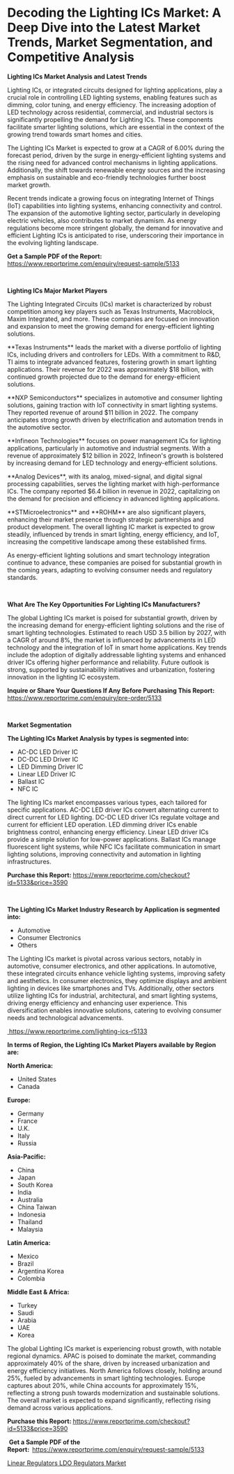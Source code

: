 <p><h1>Decoding the Lighting ICs Market: A Deep Dive into the Latest Market Trends, Market Segmentation, and Competitive Analysis</h1></p><p><strong>Lighting ICs Market Analysis and Latest Trends</strong></p>
<p><p>Lighting ICs, or integrated circuits designed for lighting applications, play a crucial role in controlling LED lighting systems, enabling features such as dimming, color tuning, and energy efficiency. The increasing adoption of LED technology across residential, commercial, and industrial sectors is significantly propelling the demand for Lighting ICs. These components facilitate smarter lighting solutions, which are essential in the context of the growing trend towards smart homes and cities.</p><p>The Lighting ICs Market is expected to grow at a CAGR of 6.00% during the forecast period, driven by the surge in energy-efficient lighting systems and the rising need for advanced control mechanisms in lighting applications. Additionally, the shift towards renewable energy sources and the increasing emphasis on sustainable and eco-friendly technologies further boost market growth. </p><p>Recent trends indicate a growing focus on integrating Internet of Things (IoT) capabilities into lighting systems, enhancing connectivity and control. The expansion of the automotive lighting sector, particularly in developing electric vehicles, also contributes to market dynamism. As energy regulations become more stringent globally, the demand for innovative and efficient Lighting ICs is anticipated to rise, underscoring their importance in the evolving lighting landscape.</p></p>
<p><strong>Get a Sample PDF of the Report:&nbsp;</strong> <a href="https://www.reportprime.com/enquiry/request-sample/5133?utm_campaign=3223&utm_medium=2&utm_source=Github&utm_content=ia&utm_term=19032025&utm_id=lighting-ics">https://www.reportprime.com/enquiry/request-sample/5133</a></p>
<p>&nbsp;</p>
<p><strong>Lighting ICs Major Market Players</strong></p>
<p><p>The Lighting Integrated Circuits (ICs) market is characterized by robust competition among key players such as Texas Instruments, Macroblock, Maxim Integrated, and more. These companies are focused on innovation and expansion to meet the growing demand for energy-efficient lighting solutions.</p><p>**Texas Instruments** leads the market with a diverse portfolio of lighting ICs, including drivers and controllers for LEDs. With a commitment to R&D, TI aims to integrate advanced features, fostering growth in smart lighting applications. Their revenue for 2022 was approximately $18 billion, with continued growth projected due to the demand for energy-efficient solutions.</p><p>**NXP Semiconductors** specializes in automotive and consumer lighting solutions, gaining traction with IoT connectivity in smart lighting systems. They reported revenue of around $11 billion in 2022. The company anticipates strong growth driven by electrification and automation trends in the automotive sector.</p><p>**Infineon Technologies** focuses on power management ICs for lighting applications, particularly in automotive and industrial segments. With a revenue of approximately $12 billion in 2022, Infineon's growth is bolstered by increasing demand for LED technology and energy-efficient solutions.</p><p>**Analog Devices**, with its analog, mixed-signal, and digital signal processing capabilities, serves the lighting market with high-performance ICs. The company reported $6.4 billion in revenue in 2022, capitalizing on the demand for precision and efficiency in advanced lighting applications.</p><p>**STMicroelectronics** and **ROHM** are also significant players, enhancing their market presence through strategic partnerships and product development. The overall lighting IC market is expected to grow steadily, influenced by trends in smart lighting, energy efficiency, and IoT, increasing the competitive landscape among these established firms. </p><p>As energy-efficient lighting solutions and smart technology integration continue to advance, these companies are poised for substantial growth in the coming years, adapting to evolving consumer needs and regulatory standards.</p></p>
<p>&nbsp;</p>
<p><strong>What Are The Key Opportunities For Lighting ICs Manufacturers?</strong></p>
<p><p>The global Lighting ICs market is poised for substantial growth, driven by the increasing demand for energy-efficient lighting solutions and the rise of smart lighting technologies. Estimated to reach USD 3.5 billion by 2027, with a CAGR of around 8%, the market is influenced by advancements in LED technology and the integration of IoT in smart home applications. Key trends include the adoption of digitally addressable lighting systems and enhanced driver ICs offering higher performance and reliability. Future outlook is strong, supported by sustainability initiatives and urbanization, fostering innovation in the lighting IC ecosystem.</p></p>
<p><strong>Inquire or Share Your Questions If Any Before Purchasing This Report:</strong> <a href="https://www.reportprime.com/enquiry/pre-order/5133?utm_campaign=3223&utm_medium=2&utm_source=Github&utm_content=ia&utm_term=19032025&utm_id=lighting-ics">https://www.reportprime.com/enquiry/pre-order/5133</a></p>
<p>&nbsp;</p>
<p><strong>Market Segmentation</strong></p>
<p><strong>The Lighting ICs Market Analysis by types is segmented into:</strong></p>
<p><ul><li>AC-DC LED Driver IC</li><li>DC-DC LED Driver IC</li><li>LED Dimming Driver IC</li><li>Linear LED Driver IC</li><li>Ballast IC</li><li>NFC IC</li></ul></p>
<p><p>The lighting ICs market encompasses various types, each tailored for specific applications. AC-DC LED driver ICs convert alternating current to direct current for LED lighting. DC-DC LED driver ICs regulate voltage and current for efficient LED operation. LED dimming driver ICs enable brightness control, enhancing energy efficiency. Linear LED driver ICs provide a simple solution for low-power applications. Ballast ICs manage fluorescent light systems, while NFC ICs facilitate communication in smart lighting solutions, improving connectivity and automation in lighting infrastructures.</p></p>
<p><strong>Purchase this Report:&nbsp;</strong><a href="https://www.reportprime.com/checkout?id=5133&price=3590&utm_campaign=3223&utm_medium=2&utm_source=Github&utm_content=ia&utm_term=19032025&utm_id=lighting-ics">https://www.reportprime.com/checkout?id=5133&price=3590</a></p>
<p>&nbsp;</p>
<p><strong>The Lighting ICs Market Industry Research by Application is segmented into:</strong></p>
<p><ul><li>Automotive</li><li>Consumer Electronics</li><li>Others</li></ul></p>
<p><p>The Lighting ICs market is pivotal across various sectors, notably in automotive, consumer electronics, and other applications. In automotive, these integrated circuits enhance vehicle lighting systems, improving safety and aesthetics. In consumer electronics, they optimize displays and ambient lighting in devices like smartphones and TVs. Additionally, other sectors utilize lighting ICs for industrial, architectural, and smart lighting systems, driving energy efficiency and enhancing user experience. This diversification enables innovative solutions, catering to evolving consumer needs and technological advancements.</p></p>
<p><a href="https://www.reportprime.com/lighting-ics-r5133?utm_campaign=3223&utm_medium=2&utm_source=Github&utm_content=ia&utm_term=19032025&utm_id=lighting-ics">&nbsp;https://www.reportprime.com/lighting-ics-r5133</a></p>
<p><strong>In terms of Region, the Lighting ICs Market Players available by Region are:</strong></p>
<p>
    <p> <strong> North America: </strong>
        <ul>
            <li>United States</li>
            <li>Canada</li>
        </ul>
        </p> 
    <p> <strong> Europe: </strong>
        <ul>
            <li>Germany</li>
            <li>France</li>
            <li>U.K.</li>
            <li>Italy</li>
            <li>Russia</li>
        </ul>
        </p> 
    <p> <strong> Asia-Pacific: </strong>
        <ul>
            <li>China</li>
            <li>Japan</li>
            <li>South Korea</li>
            <li>India</li>
            <li>Australia</li>
            <li>China Taiwan</li>
            <li>Indonesia</li>
            <li>Thailand</li>
            <li>Malaysia</li>
        </ul>
        </p> 
    <p> <strong> Latin America: </strong>
        <ul>
            <li>Mexico</li>
            <li>Brazil</li>
            <li>Argentina Korea</li>
            <li>Colombia</li>
        </ul>
        </p> 
    <p> <strong> Middle East & Africa: </strong>
        <ul>
            <li>Turkey</li>
            <li>Saudi</li>
            <li>Arabia</li>
            <li>UAE</li>
            <li>Korea</li>
        </ul>
    </p>
    </p>
<p><p>The global Lighting ICs market is experiencing robust growth, with notable regional dynamics. APAC is poised to dominate the market, commanding approximately 40% of the share, driven by increased urbanization and energy efficiency initiatives. North America follows closely, holding around 25%, fueled by advancements in smart lighting technologies. Europe captures about 20%, while China accounts for approximately 15%, reflecting a strong push towards modernization and sustainable solutions. The overall market is expected to expand significantly, reflecting rising demand across various applications.</p></p>
<p><strong>Purchase this Report: </strong><a href="https://www.reportprime.com/checkout?id=5133&price=3590&utm_campaign=3223&utm_medium=2&utm_source=Github&utm_content=ia&utm_term=19032025&utm_id=lighting-ics">https://www.reportprime.com/checkout?id=5133&price=3590</a></p>
<p>&nbsp;<strong>Get a Sample PDF of the Report:&nbsp;&nbsp;</strong><a href="https://www.reportprime.com/enquiry/request-sample/5133?utm_campaign=3223&utm_medium=2&utm_source=Github&utm_content=ia&utm_term=19032025&utm_id=lighting-ics">https://www.reportprime.com/enquiry/request-sample/5133</a></p>
<p><strong></strong></p>
<p><p><a href="https://github.com/xalatieusope/Market-Research-Report-List-1/blob/main/linear-regulators-ldo-regulators-market.md?utm_campaign=3223&utm_medium=2&utm_source=Github&utm_content=ia&utm_term=19032025&utm_id=lighting-ics">Linear Regulators LDO Regulators Market</a></p></p>